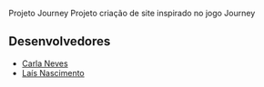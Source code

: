 Projeto Journey
Projeto criação de site inspirado no jogo Journey

## Desenvolvedores
 - [Carla Neves](https://github.com/adiosCarla)
 - [Laís Nascimento](https://github.com/laisNa/)

